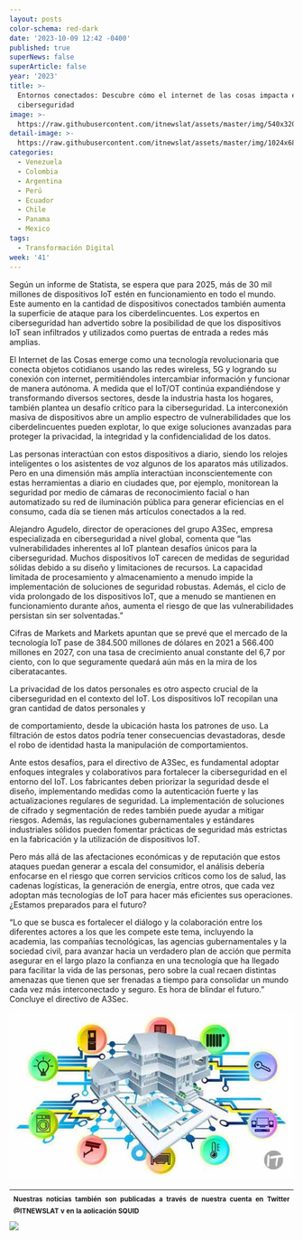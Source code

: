 ```yaml
---
layout: posts
color-schema: red-dark
date: '2023-10-09 12:42 -0400'
published: true
superNews: false
superArticle: false
year: '2023'
title: >-
  Entornos conectados: Descubre cómo el internet de las cosas impacta en tu
  ciberseguridad
image: >-
  https://raw.githubusercontent.com/itnewslat/assets/master/img/540x320/Internet-of-Thing-p.jpg
detail-image: >-
  https://raw.githubusercontent.com/itnewslat/assets/master/img/1024x680/Internet-of-Thing-g.jpg
categories:
  - Venezuela
  - Colombia
  - Argentina
  - Perú
  - Ecuador
  - Chile
  - Panama
  - Mexico
tags:
  - Transformación Digital
week: '41'
---
```

Según un informe de Statista, se espera que para 2025, más de 30 mil millones de dispositivos IoT estén en funcionamiento en todo el mundo. Este aumento en la cantidad de dispositivos conectados también aumenta la superficie de ataque para los ciberdelincuentes. Los expertos en ciberseguridad han advertido sobre la posibilidad de que los dispositivos IoT sean infiltrados y utilizados como puertas de entrada a redes más amplias.

El Internet de las Cosas emerge como una tecnología revolucionaria que conecta objetos cotidianos usando las redes wireless, 5G y logrando su conexión con internet, permitiéndoles intercambiar información y funcionar de manera autónoma. A medida que el IoT/OT continúa expandiéndose y transformando diversos sectores, desde la industria hasta los hogares, también plantea un desafío crítico para la ciberseguridad. La interconexión masiva de dispositivos abre un amplio espectro de vulnerabilidades que los ciberdelincuentes pueden explotar, lo que exige soluciones avanzadas para proteger la privacidad, la integridad y la confidencialidad de los datos.

Las personas interactúan con estos dispositivos a diario, siendo los relojes inteligentes o los asistentes de voz algunos de los aparatos más utilizados. Pero en una dimensión más amplía interactúan inconscientemente con estas herramientas a diario en ciudades que, por ejemplo, monitorean la seguridad por medio de cámaras de reconocimiento facial o han automatizado su red de iluminación pública para generar eficiencias en el consumo, cada día se tienen más artículos conectados a la red.

Alejandro Agudelo, director de operaciones del grupo A3Sec, empresa especializada en ciberseguridad a nivel global, comenta que “las vulnerabilidades inherentes al IoT plantean desafíos únicos para la ciberseguridad. Muchos dispositivos IoT carecen de medidas de seguridad sólidas debido a su diseño y limitaciones de recursos. La capacidad limitada de procesamiento y almacenamiento a menudo impide la implementación de soluciones de seguridad robustas. Además, el ciclo de vida prolongado de los dispositivos IoT, que a menudo se mantienen en funcionamiento durante años, aumenta el riesgo de que las vulnerabilidades persistan sin ser solventadas.”

Cifras de Markets and Markets apuntan que se prevé que el mercado de la tecnología IoT pase de 384.500 millones de dólares en 2021 a 566.400 millones en 2027, con una tasa de crecimiento anual constante del 6,7 por ciento, con lo que seguramente quedará aún más en la mira de los ciberatacantes.

La privacidad de los datos personales es otro aspecto crucial de la ciberseguridad en el contexto del IoT. Los dispositivos IoT recopilan una gran cantidad de datos personales y

de comportamiento, desde la ubicación hasta los patrones de uso. La filtración de estos datos podría tener consecuencias devastadoras, desde el robo de identidad hasta la manipulación de comportamientos.

Ante estos desafíos, para el directivo de A3Sec, es fundamental adoptar enfoques integrales y colaborativos para fortalecer la ciberseguridad en el entorno del IoT. Los fabricantes deben priorizar la seguridad desde el diseño, implementando medidas como la autenticación fuerte y las actualizaciones regulares de seguridad. La implementación de soluciones de cifrado y segmentación de redes también puede ayudar a mitigar riesgos. Además, las regulaciones gubernamentales y estándares industriales sólidos pueden fomentar prácticas de seguridad más estrictas en la fabricación y la utilización de dispositivos IoT.

Pero más allá de las afectaciones económicas y de reputación que estos ataques puedan generar a escala del consumidor, el análisis debería enfocarse en el riesgo que corren servicios críticos como los de salud, las cadenas logísticas, la generación de energía, entre otros, que cada vez adoptan más tecnologías de IoT para hacer más eficientes sus operaciones. ¿Estamos preparados para el futuro?

“Lo que se busca es fortalecer el diálogo y la colaboración entre los diferentes actores a los que les compete este tema, incluyendo la academia, las compañías tecnológicas, las agencias gubernamentales y la sociedad civil, para avanzar hacia un verdadero plan de acción que permita asegurar en el largo plazo la confianza en una tecnología que ha llegado para facilitar la vida de las personas, pero sobre la cual recaen distintas amenazas que tienen que ser frenadas a tiempo para consolidar un mundo cada vez más interconectado y seguro. Es hora de blindar el futuro.” Concluye el directivo de A3Sec.

![](https://raw.githubusercontent.com/itnewslat/assets/master/img/540x320/Internet-of-Thing-p.jpg)

<table style="height: 42px;" width="569">
<tbody>
<tr>
<td style="text-align: justify;"><sub><strong>Nuestras noticias también son publicadas a través de nuestra cuenta en Twitter <a href="https://twitter.com/itnewslat?lang=es">@ITNEWSLAT</a> y en la aplicación <a href="https://squidapp.co/en/">SQUID</a></strong></sub></td>
</tr>
</tbody>
</table>

<img src="https://tracker.metricool.com/c3po.jpg?hash=56f88a41e39ab42c063cc51676587a04"/>